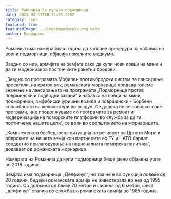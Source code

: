 ```yaml
---
title: Романија ќе купува подморници
date: 2023-04-13T00:17:23.226Z
category: свет
featured: true
featuredImage: ../img/ompodmrnic.png.webp
author: Вардарски
---
```


Романија има намера оваа година да започне процедури за набавка на воени подморници, објавија локалните медиуми.

Заедно со нив, армијата на земјата сака да купи нови ловци на мини и да ги модернизира постоечките ракетни бродови.

„Заедно со програмата Мобилен противбродски систем за лансирање проектили, на краток рок, романската морнарица придава големо значење на лансирањето на програмата „Подморница против површински и подводни закани“ и набавка на ловци на мини, подморници, амфибиски јуришни возила и површински - Борбени способности на хеликоптери во воздух. Се додека не се завршат овие програми, ние продолжуваме со програмите за ремонт и модернизација на поморските платформи во служба за да ги постигнеме нашите цели“, се вели во соопштението на морнарицата.

„Комплексната безбедносна ситуација во регионот на Црното Море и обврските на нашата земја кон партнерите во ЕУ и НАТО бараат соодветно прилагодување на националната поморска политика“, додаваат од романската морнарица.

Намерата на Романија да купи подморници беше јавно објавена уште во 2018 година.

Земјата има подморница „Делфинул“, но таа не е во функција повеќе од 20 години, бидејќи романската армија не инвестирала во неа од 1995 година. Со должина од близу 70 метри и ширина од 6 метри, шест „делфинул“ стапија во служба во романската армија во 1985 година.
